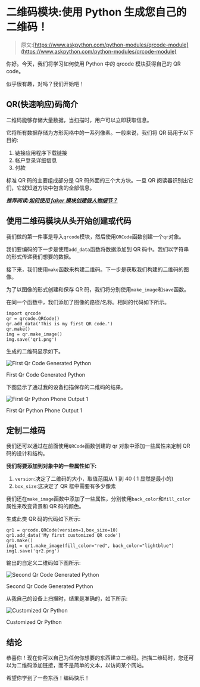 # 二维码模块:使用 Python 生成您自己的二维码！

> 原文:[https://www.askpython.com/python-modules/qrcode-module](https://www.askpython.com/python-modules/qrcode-module)

你好。今天，我们将学习如何使用 Python 中的 qrcode 模块获得自己的 QR code。

似乎很有趣，对吗？我们开始吧！

## QR(快速响应)码简介

二维码能够存储大量数据，当扫描时，用户可以立即获取信息。

它将所有数据存储为方形网格中的一系列像素。一般来说，我们将 QR 码用于以下目的:

1.  链接应用程序下载链接
2.  帐户登录详细信息
3.  付款

标准 QR 码的主要组成部分是 QR 码外面的三个大方块。一旦 QR 阅读器识别出它们，它就知道方块中包含的全部信息。

***推荐阅读:[如何使用 faker 模块创建假人物细节？](https://www.askpython.com/python-modules/faker-module)***

## 使用二维码模块从头开始创建或代码

我们做的第一件事是导入`qrcode`模块，然后使用`ORCode`函数创建一个`qr`对象。

我们要编码的下一步是使用`add_data`函数将数据添加到 QR 码中。我们以字符串的形式传递我们想要的数据。

接下来，我们使用`make`函数来构建二维码。下一步是获取我们构建的二维码的图像。

为了以图像的形式创建和保存 QR 码，我们将分别使用`make_image`和`save`函数。

在同一个函数中，我们添加了图像的路径/名称。相同的代码如下所示。

```
import qrcode
qr = qrcode.QRCode()
qr.add_data('This is my first QR code.')
qr.make()
img = qr.make_image()
img.save('qr1.png')

```

生成的二维码显示如下。

![First Qr Code Generated Python](../Images/c91ffeaea3625fc33b41faef6e6ed241.png)

First Qr Code Generated Python

下图显示了通过我的设备扫描保存的二维码的结果。

![First Qr Python Phone Output 1](../Images/27958e3081d8c183f2d603da60e2fdfa.png)

First Qr Python Phone Output 1

## 定制二维码

我们还可以通过在前面使用`QRCode`函数创建的 qr 对象中添加一些属性来定制 QR 码的设计和结构。

**我们将要添加到对象中的一些属性如下:**

1.  `version`:决定了二维码的大小，取值范围从 1 到 40 ( 1 显然是最小的)
2.  `box_size`:这决定了 QR 框中需要有多少像素

我们还在`make_image`函数中添加了一些属性，分别使用`back_color`和`fill_color`属性来改变背景和 QR 码的颜色。

生成此类 QR 码的代码如下所示:

```
qr1 = qrcode.QRCode(version=1,box_size=10)
qr1.add_data('My first customized QR code')
qr1.make()
img1 = qr1.make_image(fill_color="red", back_color="lightblue")
img1.save('qr2.png')

```

输出的自定义二维码如下图所示:

![Second Qr Code Generated Python](../Images/a65a90d422ae7d7125b27b23ccd1e08d.png)

Second Qr Code Generated Python

从我自己的设备上扫描时，结果是准确的，如下所示:

![Customized Qr Python](../Images/cd1d19eaa97792fb5468fa2d85d836dc.png)

Customized Qr Python

## 结论

恭喜你！现在你可以自己为任何你想要的东西建立二维码。扫描二维码时，您还可以为二维码添加链接，而不是简单的文本，以访问某个网站。

希望你学到了一些东西！编码快乐！